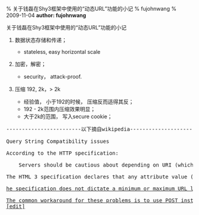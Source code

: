% 关于钱磊在Shy3框架中使用的“动态URL”功能的小记
% fujohnwang
% 2009-11-04
__author: fujohnwang__

关于钱磊在Shy3框架中使用的“动态URL”功能的小记 

1. 数据状态存储和传递； 
    - stateless, easy horizontal scale 
    
2. 加密，解密； 
    - security， attack-proof. 
    
3. 压缩  192, 2k，> 2k 
    - 经验值， 小于192的时候， 压缩反而适得其反； 
    - 192 - 2k范围内压缩效果明显； 
    - 大于2k的范围， 写入secure cookie；

<pre>
------------------------以下摘自wikipedia-----------------------------

Query String Compatibility issues 

According to the HTTP specification: 

    Servers should be cautious about depending on URI (which includes URLs) lengths above 255 bytes, because some older client or proxy implementations may not properly support these lengths.[1] 

The HTML 3 specification declares that any attribute value (e.g. url in <a href="url">) cannot have more than 1024 characters[2] However, the HTML 4 specification omits this restriction.[3] 

he specification does not dictate a minimum or maximum URL length, but implementation varies by browser and version. For example, Internet Explorer does not support URLs that have more than 2083 characters.[4][5] There is no limit on the number of parameters in a URL; only the raw (as opposed to URL encoded) character length of the URL matters. Web servers may also impose limits on the length of the query string, depending on how the URL and query string is stored. 

The common workaround for these problems is to use POST instead of GET and store the parameters in the request body. The length limits on request bodies are typically much higher than those on URL length. For example, the limit on POST size, by default, is 2 MB on IIS 4.0 and 128 KB on IIS 5.0.[6] 
[edit]
</pre>
